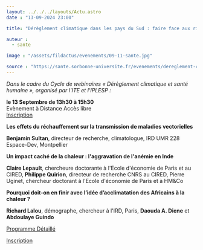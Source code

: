 ```yaml
---
layout: ../../../layouts/Actu.astro
date : "13-09-2024 23:00"

title: "Dérèglement climatique dans les pays du Sud : faire face aux risques croissants pour la santé"

auteur :
  - sante

image : "/assets/fildactus/evenements/09-11-sante.jpg"

source : "https://sante.sorbonne-universite.fr/evenements/dereglement-climatique-dans-les-pays-du-sud-faire-face-aux-risques-croissants-pour-la"
---
```


_Dans le cadre du Cycle de webinaires « Dérèglement climatique et santé humaine », organisé par l'ITE et l'IPLESP :_

__le 13 Septembre de 13h30 à 15h30__  
Evènement à Distance
Accès libre  
[Inscription](https://lime3-app2.sorbonne-universite.fr/index.php/629779)

__Les effets du réchauffement sur la transmission de maladies vectorielles__

__Benjamin Sultan__, directeur de recherche, climatologue, IRD UMR 228 Espace-Dev, Montpellier

__Un impact caché de la chaleur : l'aggravation de l'anémie en Inde__

__Claire Lepault__, chercheure doctorante à l'Ecole d'économie de Paris et au CIRED, __Philippe Quirion__, directeur de recherche CNRS au CIRED, Pierre Uginet, chercheur doctorant à l'Ecole d'économie de Paris et à HM&Co

__Pourquoi doit-on en finir avec l’idée d’acclimatation des Africains à la chaleur ?__

__Richard Lalou__, démographe, chercheur à l'IRD, Paris, __Daouda A. Diene__ et __Abdoulaye Guindo__

[Programme Détaillé](https://ite.sorbonne-universite.fr/actualites-ite/dereglement-climatique-dans-les-pays-du-sud-faire-face-aux-risques-croissants-pour)

[Inscription](https://lime3-app2.sorbonne-universite.fr/index.php/629779)
